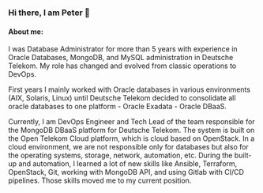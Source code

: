 ### Hi there, I am Peter 🍃

#### About me:
<!--
**pkorsch/pkorsch** is a ✨ _special_ ✨ repository because its `README.md` (this file) appears on your GitHub profile.

Here are some ideas to get you started:

- 🔭 I’m currently working on ...
- 🌱 I’m currently learning ...
- 👯 I’m looking to collaborate on ...
- 🤔 I’m looking for help with ...
- 💬 Ask me about ...
- 📫 How to reach me: ...
- 😄 Pronouns: ...
- ⚡ Fun fact: ...
-->

I was Database Administrator for more than 5 years with experience in Oracle Databases, MongoDB, and MySQL administration in Deutsche Telekom. My role has changed and evolved from classic operations to DevOps.

First years I mainly worked with Oracle databases in various environments (AIX, Solaris, Linux) until Deutsche Telekom decided to consolidate all oracle databases to one platform - Oracle Exadata - Oracle DBaaS.

Currently, I am DevOps Engineer and Tech Lead of the team responsible for the MongoDB DBaaS platform for Deutsche Telekom. The system is built on the Open Telekom Cloud platform, which is cloud based on OpenStack. In a cloud environment, we are not responsible only for databases but also for the operating systems, storage, network, automation, etc. During the built-up and automation, I learned a lot of new skills like Ansible, Terraform, OpenStack, Git, working with MongoDB API, and using Gitlab with CI/CD pipelines. Those skills moved me to my current position.
